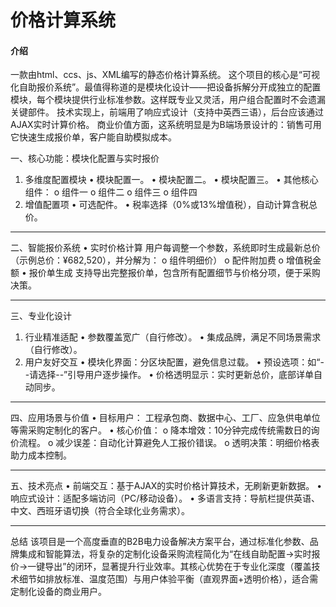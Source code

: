 # 价格计算系统

#### 介绍
一款由html、ccs、js、XML编写的静态价格计算系统。
这个项目的核心是“可视化自助报价系统”。最值得称道的是模块化设计——把设备拆解分开成独立的配置模块，每个模块提供行业标准参数。这样既专业又灵活，用户组合配置时不会遗漏关键部件。
技术实现上，前端用了响应式设计（支持中英西三语），后台应该通过AJAX实时计算价格。
商业价值方面，这系统明显是为B端场景设计的：销售可用它快速生成报价单，客户能自助模拟成本。

一、核心功能：模块化配置与实时报价
1.	多维度配置模块
•	模块配置一。
•	模块配置二。
•	模块配置三。
•	其他核心组件：
o	组件一
o	组件二
o	组件三
o	组件四
2.	增值配置项
•	可选配件。
•	税率选择（0%或13%增值税），自动计算含税总价。
________________________________________
二、智能报价系统
•	实时价格计算
用户每调整一个参数，系统即时生成最新总价（示例总价：¥682,520），并分解为：
o	组件明细价）
o	配件附加费
o	增值税金额
•	报价单生成
支持导出完整报价单，包含所有配置细节与价格分项，便于采购决策。
________________________________________
三、专业化设计
1.	行业精准适配
•	参数覆盖宽广（自行修改）。
•	集成品牌，满足不同场景需求（自行修改）。
2.	用户友好交互
•	模块化界面：分区块配置，避免信息过载。
•	预设选项：如“--请选择--”引导用户逐步操作。
•	价格透明显示：实时更新总价，底部详单自动同步。
________________________________________
四、应用场景与价值
•	目标用户：
工程承包商、数据中心、工厂、应急供电单位等需采购定制化的客户。
•	核心价值：
o	降本增效：10分钟完成传统需数日的询价流程。
o	减少误差：自动化计算避免人工报价错误。
o	透明决策：明细价格表助力成本控制。
________________________________________
五、技术亮点
•	前端交互：基于AJAX的实时价格计算技术，无刷新更新数据。
•	响应式设计：适配多端访问（PC/移动设备）。
•	多语言支持：导航栏提供英语、中文、西班牙语切换（符合全球化业务需求）。
________________________________________
总结
该项目是一个高度垂直的B2B电力设备解决方案平台，通过标准化参数、品牌集成和智能算法，将复杂的定制化设备采购流程简化为“在线自助配置→实时报价→一键导出”的闭环，显著提升行业效率。其核心优势在于专业化深度（覆盖技术细节如排放标准、温度范围）与用户体验平衡（直观界面+透明价格），适合需定制化设备的商业用户。

